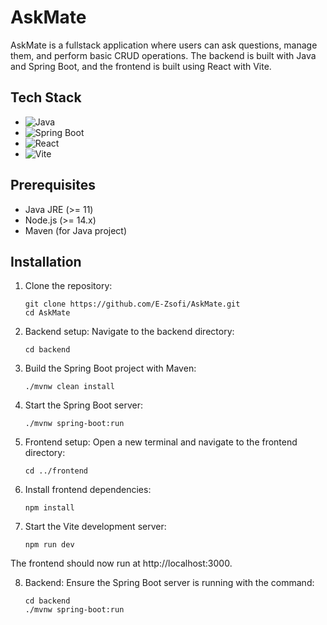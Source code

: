 # AskMate

AskMate is a fullstack application where users can ask questions, manage them, and perform basic CRUD operations. The backend is built with Java and Spring Boot, and the frontend is built using React with Vite.

## Tech Stack

- ![Java](https://img.shields.io/badge/Java-ED8B00?style=for-the-badge&logo=java&logoColor=white)
- ![Spring Boot](https://img.shields.io/badge/Spring_Boot-6DB33F?style=for-the-badge&logo=spring-boot&logoColor=white)
- ![React](https://img.shields.io/badge/React-20232A?style=for-the-badge&logo=react&logoColor=61DAFB)
- ![Vite](https://img.shields.io/badge/Vite-646CFF?style=for-the-badge&logo=vite&logoColor=white)

## Prerequisites

- Java JRE (>= 11)
- Node.js (>= 14.x)
- Maven (for Java project)

## Installation

1. Clone the repository:
   ```
   git clone https://github.com/E-Zsofi/AskMate.git
   cd AskMate
2. Backend setup:
Navigate to the backend directory:
     ```
     cd backend
     ```
3. Build the Spring Boot project with Maven:
   ```
   ./mvnw clean install
   ```
4. Start the Spring Boot server:
   ```
   ./mvnw spring-boot:run
   ```
5. Frontend setup:
Open a new terminal and navigate to the frontend directory:
   ```
   cd ../frontend
   ```
6. Install frontend dependencies:
   ```
   npm install
   ```
7. Start the Vite development server:
   ```
   npm run dev
   ```
The frontend should now run at http://localhost:3000.

8. Backend: Ensure the Spring Boot server is running with the command:
   ```
   cd backend
   ./mvnw spring-boot:run
   ```
